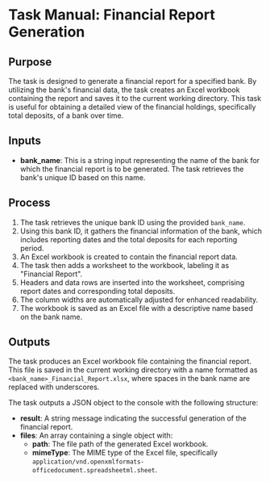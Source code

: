 # Task Manual: Financial Report Generation

## Purpose

The task is designed to generate a financial report for a specified bank. By utilizing the bank's financial data, the task creates an Excel workbook containing the report and saves it to the current working directory. This task is useful for obtaining a detailed view of the financial holdings, specifically total deposits, of a bank over time.

## Inputs

- **bank_name**: This is a string input representing the name of the bank for which the financial report is to be generated. The task retrieves the bank's unique ID based on this name.

## Process

1. The task retrieves the unique bank ID using the provided `bank_name`.
2. Using this bank ID, it gathers the financial information of the bank, which includes reporting dates and the total deposits for each reporting period.
3. An Excel workbook is created to contain the financial report data.
4. The task then adds a worksheet to the workbook, labeling it as "Financial Report".
5. Headers and data rows are inserted into the worksheet, comprising report dates and corresponding total deposits.
6. The column widths are automatically adjusted for enhanced readability.
7. The workbook is saved as an Excel file with a descriptive name based on the bank name.

## Outputs

The task produces an Excel workbook file containing the financial report. This file is saved in the current working directory with a name formatted as `<bank_name>_Financial_Report.xlsx`, where spaces in the bank name are replaced with underscores.

The task outputs a JSON object to the console with the following structure:

- **result**: A string message indicating the successful generation of the financial report.
- **files**: An array containing a single object with:
  - **path**: The file path of the generated Excel workbook.
  - **mimeType**: The MIME type of the Excel file, specifically `application/vnd.openxmlformats-officedocument.spreadsheetml.sheet`.